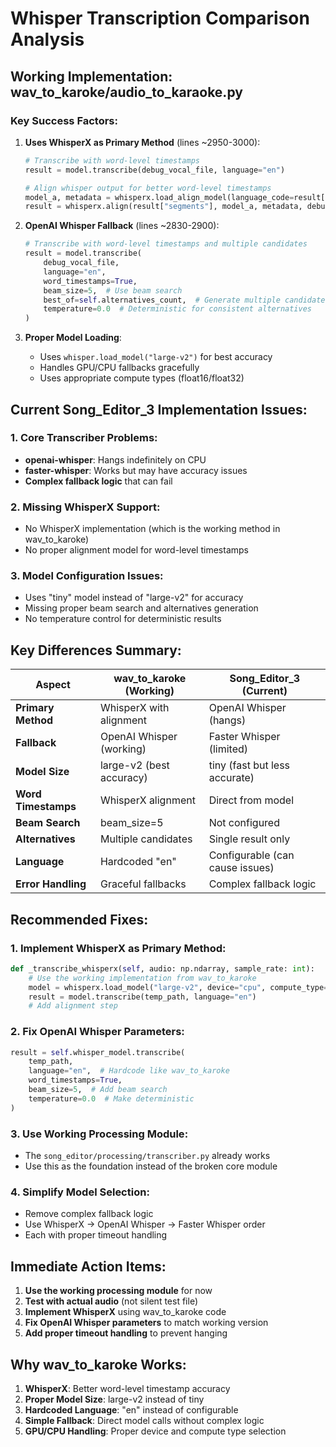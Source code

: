# Whisper Transcription Comparison Analysis

## Working Implementation: wav_to_karoke/audio_to_karaoke.py

### Key Success Factors:

1. **Uses WhisperX as Primary Method** (lines ~2950-3000):
   ```python
   # Transcribe with word-level timestamps
   result = model.transcribe(debug_vocal_file, language="en")
   
   # Align whisper output for better word-level timestamps
   model_a, metadata = whisperx.load_align_model(language_code=result["language"], device=device)
   result = whisperx.align(result["segments"], model_a, metadata, debug_vocal_file, device)
   ```

2. **OpenAI Whisper Fallback** (lines ~2830-2900):
   ```python
   # Transcribe with word-level timestamps and multiple candidates
   result = model.transcribe(
       debug_vocal_file,
       language="en",
       word_timestamps=True,
       beam_size=5,  # Use beam search
       best_of=self.alternatives_count,  # Generate multiple candidates
       temperature=0.0  # Deterministic for consistent alternatives
   )
   ```

3. **Proper Model Loading**:
   - Uses `whisper.load_model("large-v2")` for best accuracy
   - Handles GPU/CPU fallbacks gracefully
   - Uses appropriate compute types (float16/float32)

## Current Song_Editor_3 Implementation Issues:

### 1. **Core Transcriber Problems**:
   - **openai-whisper**: Hangs indefinitely on CPU
   - **faster-whisper**: Works but may have accuracy issues
   - **Complex fallback logic** that can fail

### 2. **Missing WhisperX Support**:
   - No WhisperX implementation (which is the working method in wav_to_karoke)
   - No proper alignment model for word-level timestamps

### 3. **Model Configuration Issues**:
   - Uses "tiny" model instead of "large-v2" for accuracy
   - Missing proper beam search and alternatives generation
   - No temperature control for deterministic results

## Key Differences Summary:

| Aspect | wav_to_karoke (Working) | Song_Editor_3 (Current) |
|--------|-------------------------|-------------------------|
| **Primary Method** | WhisperX with alignment | OpenAI Whisper (hangs) |
| **Fallback** | OpenAI Whisper (working) | Faster Whisper (limited) |
| **Model Size** | large-v2 (best accuracy) | tiny (fast but less accurate) |
| **Word Timestamps** | WhisperX alignment | Direct from model |
| **Beam Search** | beam_size=5 | Not configured |
| **Alternatives** | Multiple candidates | Single result only |
| **Language** | Hardcoded "en" | Configurable (can cause issues) |
| **Error Handling** | Graceful fallbacks | Complex fallback logic |

## Recommended Fixes:

### 1. **Implement WhisperX as Primary Method**:
   ```python
   def _transcribe_whisperx(self, audio: np.ndarray, sample_rate: int):
       # Use the working implementation from wav_to_karoke
       model = whisperx.load_model("large-v2", device="cpu", compute_type="float32")
       result = model.transcribe(temp_path, language="en")
       # Add alignment step
   ```

### 2. **Fix OpenAI Whisper Parameters**:
   ```python
   result = self.whisper_model.transcribe(
       temp_path,
       language="en",  # Hardcode like wav_to_karoke
       word_timestamps=True,
       beam_size=5,  # Add beam search
       temperature=0.0  # Make deterministic
   )
   ```

### 3. **Use Working Processing Module**:
   - The `song_editor/processing/transcriber.py` already works
   - Use this as the foundation instead of the broken core module

### 4. **Simplify Model Selection**:
   - Remove complex fallback logic
   - Use WhisperX → OpenAI Whisper → Faster Whisper order
   - Each with proper timeout handling

## Immediate Action Items:

1. **Use the working processing module** for now
2. **Test with actual audio** (not silent test file)
3. **Implement WhisperX** using wav_to_karoke code
4. **Fix OpenAI Whisper parameters** to match working version
5. **Add proper timeout handling** to prevent hanging

## Why wav_to_karoke Works:

1. **WhisperX**: Better word-level timestamp accuracy
2. **Proper Model Size**: large-v2 instead of tiny
3. **Hardcoded Language**: "en" instead of configurable
4. **Simple Fallback**: Direct model calls without complex logic
5. **GPU/CPU Handling**: Proper device and compute type selection
